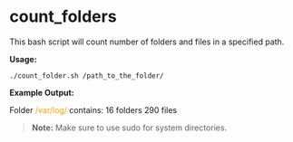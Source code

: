 # count_folders
This bash script will count number of folders and files in a specified path.

**Usage:**

`./count_folder.sh /path_to_the_folder/`

**Example Output:**

Folder <span style="color: orange;">/var/log/</span> contains:
16 folders
290 files

> **Note:** Make sure to use sudo for system directories.
